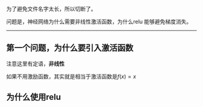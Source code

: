 为了避免文件名字太长，所以切断了。

问题是，神经网络为什么需要非线性激活函数，为什么relu 能够避免梯度消失。

---

## 第一个问题，为什么要引入激活函数
注意这里有定语，**非线性**

如果不用激励函数，其实就是相当于激活函数是$f(x)=x$


## 为什么使用relu
